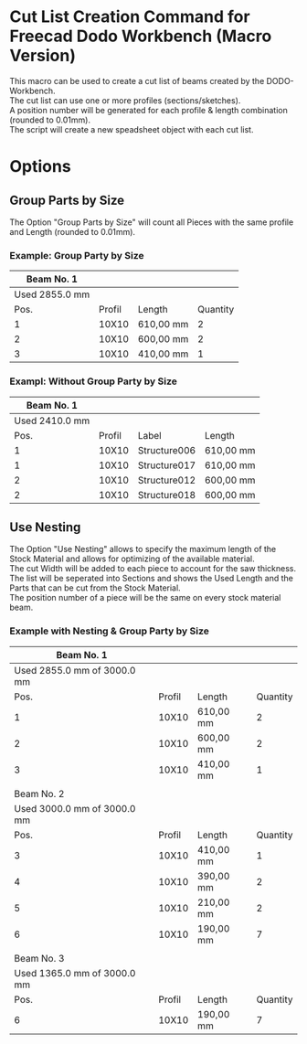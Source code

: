 # Cut List Creation Command for Freecad Dodo Workbench (Macro Version)

This macro can be used to create a cut list of beams created by the DODO-Workbench.\
The cut list can use one or more profiles (sections/sketches).\
A position number will be generated for each profile & length combination (rounded to 0.01mm).\
The script will create a new speadsheet object with each cut list.

# Options

## Group Parts by Size
The Option "Group Parts by Size" will count all Pieces with the same profile and Length (rounded to 0.01mm).

### Example: Group Party by Size

| Beam No. 1 | | | |
|-----------------------------|--|--|--|
| Used 2855.0 mm | | | |		
| Pos. | Profil | Length | Quantity |
| 1 | 10X10 | 610,00 mm | 2 |
| 2 | 10X10 | 600,00 mm | 2 |
| 3 | 10X10 | 410,00 mm | 1 |

### Exampl: Without Group Party by Size

 | Beam No. 1 | | | |	
 |-----------------------------|--|--|--|
 | Used 2410.0 mm  | | | |			
 | Pos.	 | Profil	 | Label	 | Length
 | 1	 | 10X10	 | Structure006	 | 610,00 mm |
 | 1	 | 10X10	 | Structure017	 | 610,00 mm |
 | 2	 | 10X10	 | Structure012	 | 600,00 mm |
 | 2	 | 10X10	 | Structure018	 | 600,00 mm |


## Use Nesting
The Option "Use Nesting" allows to specify the maximum length of the Stock Material and allows for optimizing of the available material.\
The cut Width will be added to each piece to account for the saw thickness.\
The list will be seperated into Sections and shows the Used Length and the Parts that can be cut from the Stock Material.\
The position number of a piece will be the same on every stock material beam.

### Example with Nesting & Group Party by Size

| Beam No. 1 | | | |
|-----------------------------|--|--|--|
| Used 2855.0 mm of 3000.0 mm  | | | |
| Pos. | Profil | Length | Quantity |
| 1 | 10X10 | 610,00 mm | 2 |
| 2 | 10X10 | 600,00 mm | 2 |
| 3 | 10X10 | 410,00 mm | 1 |
| | | | |
| Beam No. 2   |
| Used 3000.0 mm of 3000.0 mm   |
| Pos. | Profil | Length | Quantity|
| 3 | 10X10 | 410,00 mm | 1|
| 4 | 10X10 | 390,00 mm | 2|
| 5 | 10X10 | 210,00 mm | 2|
| 6 | 10X10 | 190,00 mm | 7|
| | | | |
| Beam No. 3   |
| Used 1365.0 mm of 3000.0 mm   |
| Pos. | Profil | Length | Quantity|
| 6 | 10X10 | 190,00 mm | 7|
